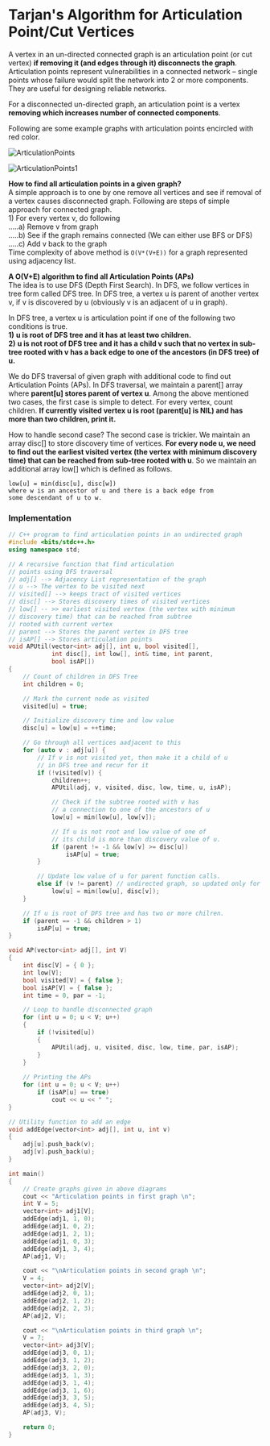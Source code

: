 # Tarjan's Algorithm for Articulation Point/Cut Vertices

A vertex in an un-directed connected graph is an articulation point (or cut vertex) **if removing it (and edges through it) disconnects the graph**. Articulation points represent vulnerabilities in a connected network – single points whose failure would split the network into 2 or more components. They are useful for designing reliable networks.&#x20;

For a disconnected un-directed graph, an articulation point is a vertex **removing which increases number of connected components**.

Following are some example graphs with articulation points encircled with red color. \
&#x20;

![ArticulationPoints](https://media.geeksforgeeks.org/wp-content/cdn-uploads/ArticulationPoints-300x189.png)

![ArticulationPoints1](https://media.geeksforgeeks.org/wp-content/cdn-uploads/ArticulationPoints1-129x300.png)

**How to find all articulation points in a given graph?** \
A simple approach is to one by one remove all vertices and see if removal of a vertex causes disconnected graph. Following are steps of simple approach for connected graph.\
1\) For every vertex v, do following \
…..a) Remove v from graph \
..…b) See if the graph remains connected (We can either use BFS or DFS) \
…..c) Add v back to the graph\
Time complexity of above method is `O(V*(V+E))` for a graph represented using adjacency list.

**A O(V+E) algorithm to find all Articulation Points (APs)** \
The idea is to use DFS (Depth First Search). In DFS, we follow vertices in tree form called DFS tree. In DFS tree, a vertex u is parent of another vertex v, if v is discovered by u (obviously v is an adjacent of u in graph).&#x20;

In DFS tree, a vertex u is articulation point if one of the following two conditions is true. \
**1)** **u is root of DFS tree and it has at least two children.** \
**2)** **u is not root of DFS tree and it has a child v such that no vertex in sub-tree rooted with v has a back edge to one of the ancestors (in DFS tree) of u.**

We do DFS traversal of given graph with additional code to find out Articulation Points (APs). In DFS traversal, we maintain a parent\[] array where **parent\[u] stores parent of vertex u**. Among the above mentioned two cases, the first case is simple to detect. For every vertex, count children. **If currently visited vertex u is root (parent\[u] is NIL) and has more than two children, print it.**&#x20;

How to handle second case? The second case is trickier. We maintain an array disc\[] to store discovery time of vertices. **For every node u, we need to find out the earliest visited vertex (the vertex with minimum discovery time) that can be reached from sub-tree rooted with u**. So we maintain an additional array low\[] which is defined as follows. &#x20;

```
low[u] = min(disc[u], disc[w]) 
where w is an ancestor of u and there is a back edge from 
some descendant of u to w.
```

### Implementation

```cpp
// C++ program to find articulation points in an undirected graph
#include <bits/stdc++.h>
using namespace std;

// A recursive function that find articulation
// points using DFS traversal
// adj[] --> Adjacency List representation of the graph
// u --> The vertex to be visited next
// visited[] --> keeps tract of visited vertices
// disc[] --> Stores discovery times of visited vertices
// low[] -- >> earliest visited vertex (the vertex with minimum
// discovery time) that can be reached from subtree
// rooted with current vertex
// parent --> Stores the parent vertex in DFS tree
// isAP[] --> Stores articulation points
void APUtil(vector<int> adj[], int u, bool visited[],
			int disc[], int low[], int& time, int parent,
			bool isAP[])
{
	// Count of children in DFS Tree
	int children = 0;

	// Mark the current node as visited
	visited[u] = true;

	// Initialize discovery time and low value
	disc[u] = low[u] = ++time;

	// Go through all vertices aadjacent to this
	for (auto v : adj[u]) {
		// If v is not visited yet, then make it a child of u
		// in DFS tree and recur for it
		if (!visited[v]) {
			children++;
			APUtil(adj, v, visited, disc, low, time, u, isAP);

			// Check if the subtree rooted with v has
			// a connection to one of the ancestors of u
			low[u] = min(low[u], low[v]);

			// If u is not root and low value of one of
			// its child is more than discovery value of u.
			if (parent != -1 && low[v] >= disc[u])
				isAP[u] = true;
		}

		// Update low value of u for parent function calls.
		else if (v != parent) // undirected graph, so updated only for non-parent
			low[u] = min(low[u], disc[v]);
	}

	// If u is root of DFS tree and has two or more chilren.
	if (parent == -1 && children > 1)
		isAP[u] = true;
}

void AP(vector<int> adj[], int V)
{
	int disc[V] = { 0 };
	int low[V];
	bool visited[V] = { false };
	bool isAP[V] = { false };
	int time = 0, par = -1;

	// Loop to handle disconnected graph
	for (int u = 0; u < V; u++)
	{
		if (!visited[u])
		{
			APUtil(adj, u, visited, disc, low, time, par, isAP);
		}
	}
	
	// Printing the APs
	for (int u = 0; u < V; u++)
		if (isAP[u] == true)
			cout << u << " ";
}

// Utility function to add an edge
void addEdge(vector<int> adj[], int u, int v)
{
	adj[u].push_back(v);
	adj[v].push_back(u);
}

int main()
{
	// Create graphs given in above diagrams
	cout << "Articulation points in first graph \n";
	int V = 5;
	vector<int> adj1[V];
	addEdge(adj1, 1, 0);
	addEdge(adj1, 0, 2);
	addEdge(adj1, 2, 1);
	addEdge(adj1, 0, 3);
	addEdge(adj1, 3, 4);
	AP(adj1, V);

	cout << "\nArticulation points in second graph \n";
	V = 4;
	vector<int> adj2[V];
	addEdge(adj2, 0, 1);
	addEdge(adj2, 1, 2);
	addEdge(adj2, 2, 3);
	AP(adj2, V);

	cout << "\nArticulation points in third graph \n";
	V = 7;
	vector<int> adj3[V];
	addEdge(adj3, 0, 1);
	addEdge(adj3, 1, 2);
	addEdge(adj3, 2, 0);
	addEdge(adj3, 1, 3);
	addEdge(adj3, 1, 4);
	addEdge(adj3, 1, 6);
	addEdge(adj3, 3, 5);
	addEdge(adj3, 4, 5);
	AP(adj3, V);

	return 0;
}

```
